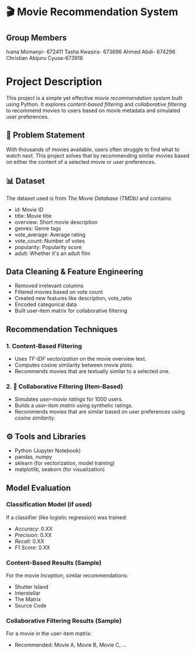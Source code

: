 # 🎬 Movie Recommendation System
## Group Members
Ivana Momanyi- 672411
Tasha Kwasira- 673696
Ahmed Abdi- 674296
Christian Abijuru Cyusa-673918

# Project Description
This project is a simple yet effective *movie recommendation system* built using Python. It explores *content-based filtering* and *collaborative filtering* to recommend movies to users based on movie metadata and simulated user preferences.

## 📌 Problem Statement

With thousands of movies available, users often struggle to find what to watch next. This project solves that by recommending similar movies based on either the content of a selected movie or user preferences.

## 📊 Dataset

The dataset used is from *The Movie Database (TMDb)* and contains:

- id: Movie ID
- title: Movie title
- overview: Short movie description
- genres: Genre tags
- vote_average: Average rating
- vote_count: Number of votes
- popularity: Popularity score
- adult: Whether it's an adult film

## Data Cleaning & Feature Engineering

- Removed irrelevant columns
- Filtered movies based on vote count
- Created new features like description, vote_ratio
- Encoded categorical data
- Built user-item matrix for collaborative filtering

## Recommendation Techniques

### 1. Content-Based Filtering
- Uses *TF-IDF vectorization* on the movie overview text.
- Computes cosine similarity between movie plots.
- Recommends movies that are textually similar to a selected one.

### 2. 👥 Collaborative Filtering (Item-Based)
- Simulates *user-movie ratings* for 1000 users.
- Builds a *user-item matrix* using synthetic ratings.
- Recommends movies that are similar based on user preferences using *cosine similarity*.

## ⚙ Tools and Libraries

- Python (Jupyter Notebook)
- pandas, numpy
- sklearn (for vectorization, model training)
- matplotlib, seaborn (for visualization)

## Model Evaluation

### Classification Model (if used)
If a classifier (like logistic regression) was trained:

- *Accuracy*: 0.XX
- *Precision*: 0.XX
- *Recall*: 0.XX
- *F1 Score*: 0.XX

### Content-Based Results (Sample)
For the movie *Inception*, similar recommendations:

- Shutter Island  
- Interstellar  
- The Matrix  
- Source Code  

### Collaborative Filtering Results (Sample)
For a movie in the user-item matrix:

- Recommended: Movie A, Movie B, Movie C, ...

 
